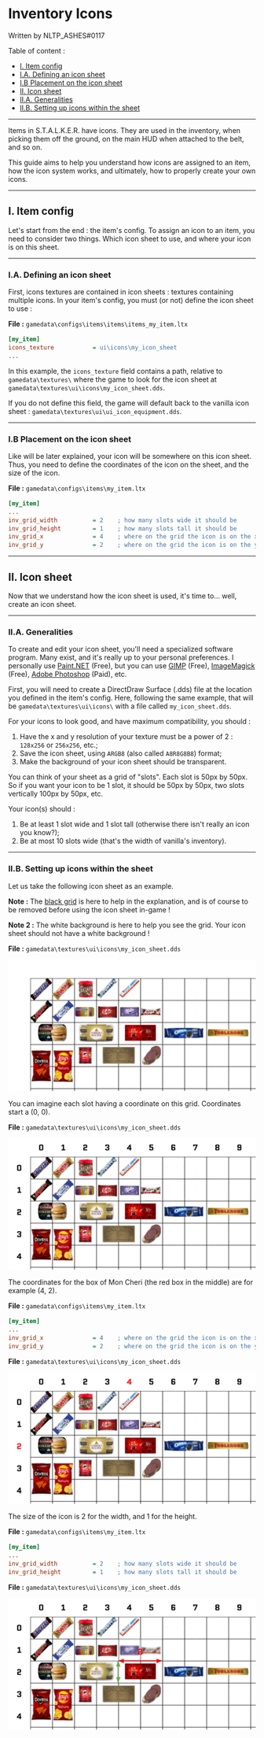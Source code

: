 # Inventory Icons

Written by NLTP_ASHES#0117

Table of content :
- [I. Item config](inventory_icons.md#i-item-config)
- [I.A. Defining an icon sheet](inventory_icons.md#ia-defining-an-icon-sheet)
- [I.B Placement on the icon sheet](inventory_icons.md#ib-placement-on-the-icon-sheet)
- [II. Icon sheet](inventory_icons.md#ii-icon-sheet)
- [II.A. Generalities](inventory_icons.md#iia-generalities)
- [II.B. Setting up icons within the sheet](inventory_icons.md#iib-setting-up-icons-within-the-sheet)

___

Items in S.T.A.L.K.E.R. have icons. They are used in the inventory, when picking them off the ground, on the main HUD when attached to the belt, and so on.  

This guide aims to help you understand how icons are assigned to an item, how the icon system works, and ultimately, how to properly create your own icons.

___

## I. Item config

Let's start from the end : the item's config. To assign an icon to an item, you need to consider two things. Which icon sheet to use, and where your icon is on this sheet.

___

### I.A. Defining an icon sheet

First, icons textures are contained in icon sheets : textures containing multiple icons. In your item's config, you must (or not) define the icon sheet to use :

**File :** `gamedata\configs\items\items\items_my_item.ltx` 
```ini
[my_item]
icons_texture           = ui\icons\my_icon_sheet
...
```

In this example, the `icons_texture` field contains a path, relative to `gamedata\textures\` where the game to look for the icon sheet at `gamedata\textures\ui\icons\my_icon_sheet.dds`.

If you do not define this field, the game will default back to the vanilla icon sheet : `gamedata\textures\ui\ui_icon_equipment.dds`.

___

### I.B Placement on the icon sheet

Like will be later explained, your icon will be somewhere on this icon sheet. Thus, you need to define the coordinates of the icon on the sheet, and the size of the icon.

**File :** `gamedata\configs\items\my_item.ltx`
```ini
[my_item]
...
inv_grid_width          = 2    ; how many slots wide it should be
inv_grid_height         = 1    ; how many slots tall it should be
inv_grid_x              = 4    ; where on the grid the icon is on the x axis
inv_grid_y              = 2    ; where on the grid the icon is on the y axis
```

___

## II. Icon sheet

Now that we understand how the icon sheet is used, it's time to... well, create an icon sheet.

___

### II.A. Generalities

To create and edit your icon sheet, you'll need a specialized software program. Many exist, and it's really up to your personal preferences. I personally use [Paint.NET](https://www.getpaint.net/download.html) (Free), but you can use [GIMP](https://www.gimp.org/downloads/) (Free), [ImageMagick](https://imagemagick.org/script/download.php) (Free), [Adobe Photoshop](https://www.adobe.com/products/photoshop.html) (Paid), etc.

First, you will need to create a DirectDraw Surface (.dds) file at the location you defined in the item's config. Here, following the same example, that will be `gamedata\textures\ui\icons\` with a file called `my_icon_sheet.dds`.

For your icons to look good, and have maximum compatibility, you should :
1. Have the x and y resolution of your texture must be a power of 2 : `128x256` or `256x256`, etc.;
2. Save the icon sheet, using `ARGB8` (also called `A8R8G8B8`) format;
3. Make the background of your icon sheet should be transparent.

You can think of your sheet as a grid of "slots". Each slot is 50px by 50px. So if you want your icon to be 1 slot, it should be 50px by 50px, two slots vertically 100px by 50px, etc.

Your icon(s) should :
1. Be at least 1 slot wide and 1 slot tall (otherwise there isn't really an icon you know?);
2. Be at most 10 slots wide (that's the width of vanilla's inventory).

___

### II.B. Setting up icons within the sheet

Let us take the following icon sheet as an example. 

**Note :** The [black grid](https://forums.getpaint.net/topic/4175-grid-maker-plugin/) is here to help in the explanation, and is of course to be removed before using the icon sheet in-game !

**Note 2 :** The white background is here to help you see the grid. Your icon sheet should not have a white background !

**File :** `gamedata\textures\ui\icons\my_icon_sheet.dds`

![Image of an icon sheet](images/modding_book_icons_1.png)

You can imagine each slot having a coordinate on this grid. Coordinates start a (0, 0).

**File :** `gamedata\textures\ui\icons\my_icon_sheet.dds`

![Image of an icon sheet with coordinates shown](images/modding_book_icons_2.png)

The coordinates for the box of Mon Cheri (the red box in the middle) are for example (4, 2).

**File :** `gamedata\configs\items\my_item.ltx`
```ini
[my_item]
...
inv_grid_x              = 4    ; where on the grid the icon is on the x axis
inv_grid_y              = 2    ; where on the grid the icon is on the y axis
```

**File :** `gamedata\textures\ui\icons\my_icon_sheet.dds`

![Image of an icon sheet with coordinates shown](images/modding_book_icons_3.png)

The size of the icon is 2 for the width, and 1 for the height.

**File :** `gamedata\configs\items\my_item.ltx`
```ini
[my_item]
...
inv_grid_width          = 2    ; how many slots wide it should be
inv_grid_height         = 1    ; how many slots tall it should be
```

**File :** `gamedata\textures\ui\icons\my_icon_sheet.dds`

![Image of an icon sheet with coordinates shown](images/modding_book_icons_4.png)
